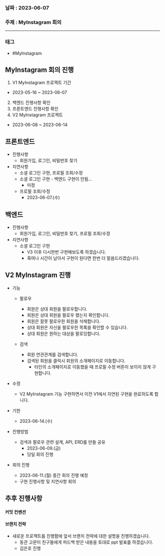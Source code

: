 ### 날짜 : 2023-06-07
### 주제 : MyInstagram 회의
---
### 태그
* #MyInstagram

## MyInstagram 회의 진행
1. V1 MyInstagram 프로젝트 기간
  * 2023-05-16 ~ 2023-06-07
2. 백엔드 진행사항 확인
3. 프론트엔드 진행사항 확인
4. V2 MyInstagram 프로젝트
  * 2023-06-08 ~ 2023-06-14
  
## 프론트엔드 
- 진행사항
  * 회원가입, 로그인, 비밀번호 찾기
- 지연사항
  * 소셜 로그인 구현, 프로필 조회/수정
  * 소셜 로그인 구현 - 백엔드 구현이 안됨... 
    * 미정 
  * 프로필 조회/수정
	* 2023-06-07.(수)
  
## 백엔드
- 진행사항 
  * 회원가입, 로그인, 비밀번호 찾기, 프로필 조회/수정
- 지연사항
  * 소셜 로그인 구현
    * V3 이후 다시한번 구현해보도록 하겠습니다.
    * 혹여나 시간이 남아서 구현이 된다면 한번 더 말씀드리겠습니다. 


## V2 MyInstagram 진행
- 기능 
  * 팔로우 
    * 회원은 상대 회원을 팔로우합니다.
    * 회원은 상대 회원을 팔로우 했는지 확인합니다. 
	* 회원은 잘못 팔로우한 회원을 삭제합니다.
	* 상대 회원은 자신을 팔로우한 목록을 확인할 수 있습니다. 
	* 상대 회원은 원하는 대상을 팔로잉합니다.
	
  * 검색 
    * 회원 연관관계를 검색합니다.
    * 검색된 회원을 클릭시 회원의 소개페이지로 이동합니다.
      * 타인의 소개페이지로 이동했을 때 프로필 수정 버튼이 보이지 않게 구현합니다.

- 수정
  * V2 MyInstagram 기능 구현하면서 이전 V1에서 지연된 구현을 완료하도록 합니다.
  
- 기한 
  * 2023-06-14.(수)
  
- 진행방법
  * 검색과 팔로우 관련 설계, API, ERD를 만들 공유
    * 2023-06-09.(금)
	* 당일 회의 진행
	
- 회의 진행
   * 2023-06-11.(월) 중간 회의 진행 예정
   * 구현 진행사항 및 지연사항 회의

## 추후 진행사항

#### 커밋 컨벤션


#### 브랜치 전략
- 새로운 프로젝트를 진행함에 앞서 브랜치 전략에 대한 설명을 진행하겠습니다.
  * 동관 고문이 친구들에게 피드백 받은 내용을 토대로 ppt 발표를 하겠습니다.
  * 김은호 진행